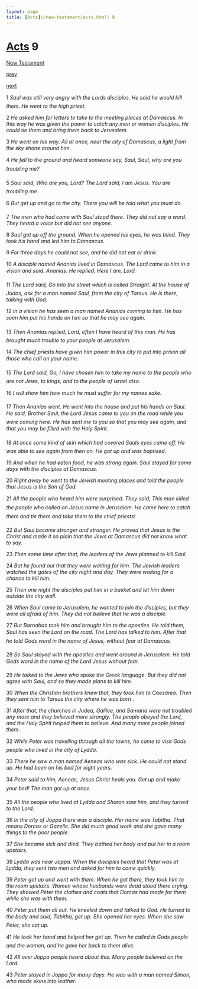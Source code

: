 ```yaml
---
layout: page
title: [Acts](/new-testament/acts.html) 9
---
```


# [Acts](/new-testament/acts.html) 9

[New Testament](/new-testament.html)


[prev](/new-testament/acts/acts-8.html)


[next](/new-testament/acts/acts-10.html)

1 _Saul was still very angry with the Lords disciples. He said he would kill them. He went to the high priest._

2 _He asked him for letters to take to the meeting places at Damascus. In this way he was given the power to catch any men or women disciples. He could tie them and bring them back to Jerusalem._

3 _He went on his way. All at once, near the city of Damascus, a light from the sky shone around him._

4 _He fell to the ground and heard someone say, Saul, Saul, why are you troubling me?_

5 _Saul said, Who are you, Lord? The Lord said, I am Jesus. You are troubling me._

6 _But get up and go to the city. There you will be told what you must do._

7 _The men who had come with Saul stood there. They did not say a word. They heard a voice but did not see anyone._

8 _Saul got up off the ground. When he opened his eyes, he was blind. They took his hand and led him to Damascus._

9 _For three days he could not see, and he did not eat or drink._

10 _A disciple named Ananias lived in Damascus. The Lord came to him in a vision and said.  Ananias. He replied, Here I am, Lord._

11 _The Lord said, Go into the street which is called Straight. At the house of Judas, ask for a man named Saul, from the city of Tarsus. He is there, talking with God._

12 _In a vision he has seen a man named Ananias coming to him. He has seen him put his hands on him so that he may see again._

13 _Then Ananias replied, Lord, often I have heard of this man. He has brought much trouble to your people at Jerusalem._

14 _The chief priests have given him power in this city to put into prison all those who call on your name._

15 _The Lord said, Go, I have chosen him to take my name to the people who are not Jews,  to kings, and to the people of Israel also._

16 _I will show him how much he must suffer for my names sake._

17 _Then Ananias went. He went into the house and put his hands on Saul. He said, Brother Saul, the Lord Jesus came to you on the road while you were coming here. He has sent me to you so that you may see again, and that you may be filled with the Holy Spirit._

18 _At once some kind of skin which had covered Sauls eyes came off. He was able to see again from then on. He got up and was baptised._

19 _And when he had eaten food, he was strong again. Saul stayed for some days with the disciples at Damascus._

20 _Right away he went to the Jewish meeting places and told the people that Jesus is the Son of God._

21 _All the people who heard him were surprised. They said, This man killed the people who called on Jesus name in Jerusalem. He came here to catch them and tie them and take them to the chief priests!_

22 _But Saul became stronger and stronger. He proved that Jesus is the Christ and made it so plain that the Jews at Damascus did not know what to say._

23 _Then some time after that, the leaders of the Jews planned to kill Saul._

24 _But he found out that they were waiting for him. The Jewish leaders watched the gates of the city night and day. They were waiting for a chance to kill him._

25 _Then one night the disciples put him in a basket and let him down outside the city wall._

26 _When Saul came to Jerusalem, he wanted to join the disciples, but they were all afraid of him. They did not believe that he was a disciple._

27 _But Barnabas took him and brought him to the apostles. He told them, Saul has seen the Lord on the road. The Lord has talked to him. After that he told Gods word in the name of Jesus, without fear at Damascus._

28 _So Saul stayed with the apostles and went around in Jerusalem. He told Gods word in the name of the Lord Jesus without fear._

29 _He talked to the Jews who spoke the Greek language. But they did not agree with Saul,  and so they made plans to kill him._

30 _When the Christian brothers knew that, they took him to Caesarea. Then they sent him to Tarsus the city where he was born ._

31 _After that, the churches in Judea, Galilee, and Samaria were not troubled any more and they believed more strongly. The people obeyed the Lord, and the Holy Spirit helped them to believe. And many more people joined them._

32 _While Peter was travelling through all the towns, he came to visit Gods people who lived in the city of Lydda._

33 _There he saw a man named Aeneas who was sick. He could not stand up. He had been on his bed for eight years._

34 _Peter said to him, Aeneas, Jesus Christ heals you. Get up and make your bed! The man got up at once._

35 _All the people who lived at Lydda and Sharon saw him, and they turned to the Lord._

36 _In the city of Joppa there was a disciple. Her name was Tabitha. That means Dorcas or Gazelle. She did much good work and she gave many things to the poor people._

37 _She became sick and died. They bathed her body and put her in a room upstairs._

38 _Lydda was near Joppa. When the disciples heard that Peter was at Lydda, they sent two men and asked for him to come quickly._

39 _Peter got up and went with them. When he got there, they took him to the room upstairs.  Women whose husbands were dead stood there crying. They showed Peter the clothes and coats that Dorcas had made for them while she was with them._

40 _Peter put them all out. He kneeled down and talked to God. He turned to the body and said, Tabitha, get up. She opened her eyes. When she saw Peter, she sat up._

41 _He took her hand and helped her get up. Then he called in Gods people and the women,  and he gave her back to them alive._

42 _All over Joppa people heard about this. Many people believed on the Lord._

43 _Peter stayed in Joppa for many days. He was with a man named Simon, who made skins into leather._

